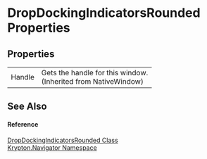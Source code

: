 # DropDockingIndicatorsRounded Properties




## Properties
<table>
<tr>
<td>Handle</td>
<td>Gets the handle for this window.<br />(Inherited from NativeWindow)</td></tr>
</table>

## See Also


#### Reference
<a href="ddb981da-7a49-afd1-ba50-83b1e5fe2724.md">DropDockingIndicatorsRounded Class</a>  
<a href="a21ac074-d119-3dc6-bd1c-d3a12c0128bc.md">Krypton.Navigator Namespace</a>  
